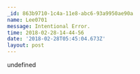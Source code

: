 ```yaml
---
_id: 863b9710-1c4a-11e8-abc6-93a9950ae90a
name: Lee0701
message: Intentional Error.
time: 2018-02-28-14-44-56
date: '2018-02-28T05:45:04.673Z'
layout: post
---
```

undefined
